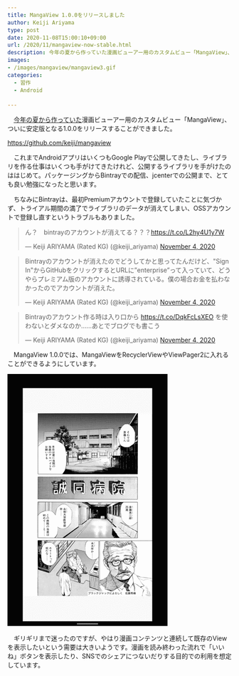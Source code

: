 ```yaml
---
title: MangaView 1.0.0をリリースしました
author: Keiji Ariyama
type: post
date: 2020-11-08T15:00:10+09:00
url: /2020/11/mangaview-now-stable.html
description: 今年の夏から作っていた漫画ビューアー用のカスタムビュー「MangaView」、ついに安定版となる1.0.0をリリースすることができました。
images:
- /images/mangaview/mangaview3.gif
categories:
  - 習作
  - Android

---
```


　[今年の夏から作っていた](/2020/08/mangaview.html)漫画ビューアー用のカスタムビュー「MangaView」、ついに安定版となる1.0.0をリリースすることができました。

https://github.com/keiji/mangaview

　これまでAndroidアプリはいくつもGoogle Playで公開してきたし、ライブラリを作る仕事はいくつも手がけてきたけれど、公開するライブラリを手がけたのははじめて。パッケージングからBintrayでの配信、jcenterでの公開まで、とても良い勉強になったと思います。

<!--more-->

　ちなみにBintrayは、最初Premiumアカウントで登録していたことに気づかず、トライアル期間の満了でライブラリのデータが消えてしまい、OSSアカウントで登録し直すというトラブルもありました。

<blockquote class="twitter-tweet"><p lang="ja" dir="ltr">ん？　bintrayのアカウントが消えてる？？？<a href="https://t.co/L2hy4U1y7W">https://t.co/L2hy4U1y7W</a></p>&mdash; Keiji ARIYAMA (Rated KG) (@keiji_ariyama) <a href="https://twitter.com/keiji_ariyama/status/1323788223269593088?ref_src=twsrc%5Etfw">November 4, 2020</a></blockquote> <script async src="https://platform.twitter.com/widgets.js" charset="utf-8"></script>

<blockquote class="twitter-tweet"><p lang="ja" dir="ltr">Bintrayのアカウントが消えたのでどうしてかと思ってたんだけど、&quot;Sign In&quot;からGitHubをクリックするとURLに”enterprise”って入っていて、どうやらプレミアム版のアカウントに誘導されている。僕の場合お金を払わなかったのでアカウントが消えた。</p>&mdash; Keiji ARIYAMA (Rated KG) (@keiji_ariyama) <a href="https://twitter.com/keiji_ariyama/status/1323790982232432642?ref_src=twsrc%5Etfw">November 4, 2020</a></blockquote> <script async src="https://platform.twitter.com/widgets.js" charset="utf-8"></script>

<blockquote class="twitter-tweet"><p lang="ja" dir="ltr">Bintrayのアカウント作る時は入り口から <a href="https://t.co/DqkFcLsXEO">https://t.co/DqkFcLsXEO</a> を使わないとダメなのか……あとでブログでも書こう</p>&mdash; Keiji ARIYAMA (Rated KG) (@keiji_ariyama) <a href="https://twitter.com/keiji_ariyama/status/1323791234792525824?ref_src=twsrc%5Etfw">November 4, 2020</a></blockquote> <script async src="https://platform.twitter.com/widgets.js" charset="utf-8"></script>

　MangaView 1.0.0では、MangaViewをRecyclerViewやViewPager2に入れることができるようにしています。

![mangaview3](/images/mangaview/mangaview3.gif)

　ギリギリまで迷ったのですが、やはり漫画コンテンツと連続して既存のViewを表示したいという需要は大きいようです。漫画を読み終わった流れで「いいね」ボタンを表示したり、SNSでのシェアにつないだりする目的での利用を想定しています。
